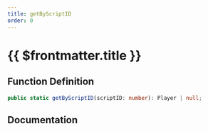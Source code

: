 ```yaml
---
title: getByScriptID
order: 0
---
```


# {{ $frontmatter.title }}

## Function Definition

```ts
public static getByScriptID(scriptID: number): Player | null;
```

## Documentation

<!--@include: ./parts/getByScriptID.md-->
